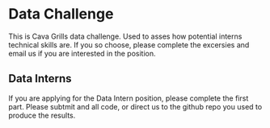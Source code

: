 # Data Challenge
This is Cava Grills data challenge. Used to asses how potential interns technical skills are.
If you so choose, please complete the excersies and email us if you are interested in the position. 

## Data Interns
If you are applying for the Data Intern position, please complete the first part. Please subtmit and all code, or direct us to the github repo you used to produce the results.
